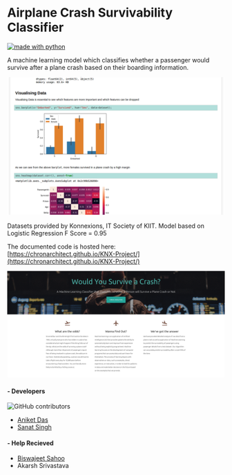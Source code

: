 # Airplane Crash Survivability Classifier
[![made with python](https://forthebadge.com/images/badges/made-with-python.svg)](https://www.python.org)

A machine learning model which classifies whether a passenger would survive after a plane crash based on their boarding information.

![code-preview](images/Screenshot_analysis.png)

Datasets provided by Konnexions, IT Society of KIIT.
Model based on Logistic Regression
F Score = 0.95

The documented code is hosted here:
[https://chronarchitect.github.io/KNX-Project/](https://chronarchitect.github.io/KNX-Project/)

![website-preview](images/Screenshot_frontpage.png)

#### - Developers
![GitHub contributors](https://img.shields.io/github/contributors/chronarchitect/KNX-Project.svg?style=for-the-badge)

- [Aniket Das](https://github.com/chronarchitect)
- [Sanat Singh](https://github.com/sanatsingh)

#### - Help Recieved

- [Biswajeet Sahoo](https://github.com/asterlanghorn)
- Akarsh Srivastava